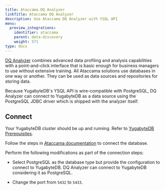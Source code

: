 ```yaml
---
title: Ataccama DQ Analyzer
linkTitle: Ataccama DQ Analyzer
description: Use Ataccama DQ Analyzer with YSQL API
menu:
  preview_integrations:
    identifier: ataccama
    parent: data-discovery
    weight: 571
type: docs
---
```


[DQ Analyzer](https://support.ataccama.com/home/docs/dqa/introduction-to-dqa) combines advanced data profiling and analysis capabilities with a point-and-click interface that is basic enough for business managers to use without extensive training. All Ataccama solutions use databases in one way or another. They can be used as data sources and repositories for storing data.

Because YugabyteDB's YSQL API is wire-compatible with PostgreSQL, DQ Analyzer can connect to YugabyteDB as a data source using the PostgreSQL JDBC driver which is shipped with the analyzer itself.

## Connect

Your YugabyteDB cluster should be up and running. Refer to [YugabyteDB Prerequisites](../../tools/#yugabytedb-prerequisites).

Follow the steps in [Ataccama documentation](https://support.ataccama.com/home/docs/dqa/user-guide/working-with-databases) to connect the database.

Perform the following modifications as part of the connection steps:

- Select PostgreSQL as the database type but provide the configuration to connect to YugabyteDB. DQ Analyzer can connect to YugabyteDB considering it as PostgreSQL.

- Change the port from `5432` to `5433`.

